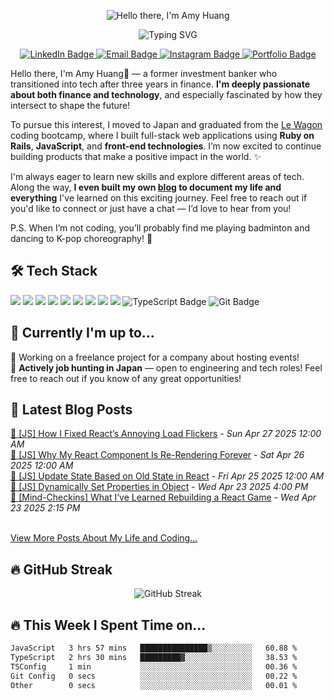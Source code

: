 
<p align="center">
  <img src="https://readme-typing-svg.herokuapp.com?font=Fira+Code&size=26&duration=1&pause=100000&color=4AB1D9&center=true&vCenter=true&width=600&lines=Hello+there%2C+I'm+Amy+Huang" alt="Hello there, I'm Amy Huang" />
</p>


<p align="center">
  <img src="https://readme-typing-svg.herokuapp.com?font=Fira+Code&size=22&pause=1000&color=4AB1D9&center=true&vCenter=true&width=500&lines=Ex-banker+turned+fullstack+engineer;Passionate+towards+finance+and+tech;" alt="Typing SVG" />
</p>
<p align="center">
  <a href="https://www.linkedin.com/in/amyhuang-ntu/" target="_blank">
    <img src="https://img.shields.io/badge/LinkedIn-0A66C2?style=for-the-badge&logo=linkedin&logoColor=white" alt="LinkedIn Badge"/>
  </a>
  <a href="mailto:amy.huang850603@gmail.com">
    <img src="https://img.shields.io/badge/Email-D14836?style=for-the-badge&logo=gmail&logoColor=white" alt="Email Badge"/>
  </a>
  <a href="https://www.instagram.com/zi_ying.h?igsh=aWo1enM0djQxd2ty&utm_source=qr" target="_blank">
    <img src="https://img.shields.io/badge/Instagram-E4405F?style=for-the-badge&logo=instagram&logoColor=white" alt="Instagram Badge"/>
  </a>
  <a href="https://starryamy.github.io/portfolio/" target="_blank">
    <img src="https://img.shields.io/badge/Portfolio-000000?style=for-the-badge&logo=About.me&logoColor=white" alt="Portfolio Badge"/>
  </a>
</p>

Hello there, I'm Amy Huang👋 — a former investment banker who transitioned into tech after three years in finance. **I'm deeply passionate about both finance and technology**, and especially fascinated by how they intersect to shape the future!

To pursue this interest, I moved to Japan and graduated from the [Le Wagon](https://www.lewagon.com/) coding bootcamp, where I built full-stack web applications using **Ruby on Rails**, **JavaScript**, and **front-end technologies**. I’m now excited to continue building products that make a positive impact in the world. ✨

I'm always eager to learn new skills and explore different areas of tech. Along the way, **I even built my own [blog](https://404-peace-not-found.ghost.io/) to document my life and everything** I've learned on this exciting journey. Feel free to reach out if you'd like to connect or just have a chat — I’d love to hear from you!

P.S. When I’m not coding, you’ll probably find me playing badminton and dancing to K-pop choreography! 💃

## 🛠 Tech Stack

<p align="left">
  <img src="https://img.shields.io/badge/Ruby-CC342D?style=for-the-badge&logo=ruby&logoColor=white"/>
  <img src="https://img.shields.io/badge/Rails-CC0000?style=for-the-badge&logo=rubyonrails&logoColor=white"/>
  <img src="https://img.shields.io/badge/Python-3776AB?style=for-the-badge&logo=python&logoColor=white"/>
  <img src="https://img.shields.io/badge/JavaScript-F7DF1E?style=for-the-badge&logo=javascript&logoColor=black"/>
  <img src="https://img.shields.io/badge/React-20232A?style=for-the-badge&logo=react&logoColor=61DAFB"/>
  <img src="https://img.shields.io/badge/Stimulus-2E2E2E?style=for-the-badge&logo=stimulus&logoColor=white"/>
  <img src="https://img.shields.io/badge/Turbo-000000?style=for-the-badge&logo=hotwire&logoColor=white"/>
  <img src="https://img.shields.io/badge/PostgreSQL-4169E1?style=for-the-badge&logo=postgresql&logoColor=white"/>
  <img src="https://img.shields.io/badge/Heroku-430098?style=for-the-badge&logo=heroku&logoColor=white"/>
  <img src="https://img.shields.io/badge/TypeScript-3178C6?style=for-the-badge&logo=TypeScript&logoColor=white" alt="TypeScript Badge"/>
  <img src="https://img.shields.io/badge/Git-F05032?style=for-the-badge&logo=git&logoColor=white" alt="Git Badge"/>
</p>

## 📌 Currently I'm up to...

💼 Working on a freelance project for a company about hosting events! <br>
🗾 **Actively job hunting in Japan** — open to engineering and tech roles! Feel free to reach out if you know of any great opportunities!


## 📝 Latest Blog Posts

<!-- BLOG-POST-LIST:START --><a href="https://404-peace-not-found.ghost.io/js-how-i-fixed-reacts-annoying-load-flickers/">📌 [JS] How I Fixed React’s Annoying Load Flickers</a> - <i>Sun Apr 27 2025 12:00 AM</i><br/><a href="https://404-peace-not-found.ghost.io/js-why-my-react-component-is-re-rendering-forever/">📌 [JS] Why My React Component Is Re-Rendering Forever</a> - <i>Sat Apr 26 2025 12:00 AM</i><br/><a href="https://404-peace-not-found.ghost.io/js-update-state-based-on-old-state-in-react/">📌 [JS] Update State Based on Old State in React</a> - <i>Fri Apr 25 2025 12:00 AM</i><br/><a href="https://404-peace-not-found.ghost.io/js-dynamically-set-properties-in-object/">📌 [JS] Dynamically Set Properties in Object</a> - <i>Wed Apr 23 2025 4:00 PM</i><br/><a href="https://404-peace-not-found.ghost.io/mind-checkins-what-ive-learned-rebuilding-a-react-game/">📌 [Mind-Checkins] What I’ve Learned Rebuilding a React Game</a> - <i>Wed Apr 23 2025 2:15 PM</i><br/><!-- BLOG-POST-LIST:END --><br/>
[View More Posts About My Life and Coding...](https://404-peace-not-found.ghost.io/)

## 🔥 GitHub Streak

<p align="center">
  <img src="https://github-readme-streak-stats-eight.vercel.app/?user=starryAmy&theme=ocean-gradient" alt="GitHub Streak" />
</p>

## 🔥 This Week I Spent Time on...
<!--START_SECTION:waka-->

```txt
JavaScript   3 hrs 57 mins   ███████████████▒░░░░░░░░░   60.88 %
TypeScript   2 hrs 30 mins   █████████▓░░░░░░░░░░░░░░░   38.53 %
TSConfig     1 min           ░░░░░░░░░░░░░░░░░░░░░░░░░   00.36 %
Git Config   0 secs          ░░░░░░░░░░░░░░░░░░░░░░░░░   00.22 %
Other        0 secs          ░░░░░░░░░░░░░░░░░░░░░░░░░   00.01 %
```

<!--END_SECTION:waka-->
